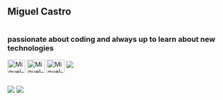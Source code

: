 ## Miguel Castro
#
### passionate about coding and always up to learn about new technologies
<div>
  <img align="center" alt="Miguel-HTML" height="30" width="40" src="https://cdn.jsdelivr.net/gh/devicons/devicon/icons/html5/html5-original.svg" />  
  <img align="center" alt="Miguel-CSS" height="30" width="40" src="https://cdn.jsdelivr.net/gh/devicons/devicon/icons/css3/css3-original.svg" />
  <img align="center" alt="Miguel-JS" height="30" width="40" src="https://cdn.jsdelivr.net/gh/devicons/devicon/icons/javascript/javascript-original.svg" />
  <img src="https://cdn.jsdelivr.net/gh/devicons/devicon@latest/icons/react/react-original.svg" />
</div>

## 

<div> 
  <a href ="mailto:miguelscastro18@gmail.com"><img src="https://img.shields.io/badge/-Gmail-%23333?style=for-the-badge&logo=gmail&logoColor=white" target="_blank"></a>
  <a href="https://www.linkedin.com/in/miguelscastro/" target="_blank"><img src="https://img.shields.io/badge/-LinkedIn-%230077B5?style=for-the-badge&logo=linkedin&logoColor=white" target="_blank"></a> 
</div>
